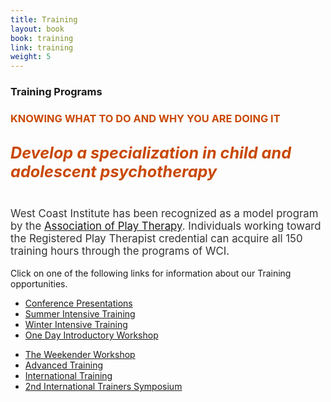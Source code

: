 ```yaml
---
title: Training
layout: book
book: training
link: training
weight: 5
---
```

<div class="row">
    <div class="col-sm-12">
        <div class="panel panel-default">
          <div class="panel-heading">
            <h3 class="panel-title header-title">Training Programs</h3>
          </div>
          <div class="panel-body">
            <div class="well text-center" style="color: #C94804">
              <h3><strong>KNOWING WHAT TO DO AND WHY YOU ARE DOING IT</strong></h3>
              <h5 class="header-title" style="font-size:1.8em; margin-top:30px;">Develop a specialization in child and adolescent psychotherapy</h5>
              <p style="color: #333;font-size:1.2em;">West Coast Institute has been recognized as a model program by the <a href="http://www.a4pt.org">Association of Play Therapy</a>. Individuals working toward the Registered Play Therapist credential can acquire all 150 training hours through the programs of WCI.</p>
            </div>
            <div class="well">
                <p>Click on one of the following links for information about our Training opportunities.</p>
            </div>
            <div class="row">
                <div class="col col-sm-6">
                    <ul class="list-group text-center">
                        <li class="list-group-item">
                            <a href="#conference" class="btn btn-block btn-success">Conference Presentations</a>
                        </li>
                        <li class="list-group-item">
                            <a href="#summer" class="btn btn-block btn-success">Summer Intensive Training</a>
                        </li>
                        <li class="list-group-item">
                            <a href="#winter" class="btn btn-block btn-success">Winter Intensive Training</a>
                        </li>
                        <li class="list-group-item">
                            <a href="#oneday" class="btn btn-block btn-success">One Day Introductory Workshop</a>
                        </li>                                                                                  
                    </ul>
                </div>
                <div class="col col-sm-6">
                    <ul class="list-group text-center">
                        <li class="list-group-item">
                            <a href="#weekender" class="btn btn-block btn-success">The Weekender Workshop</a>
                        </li>
                        <li class="list-group-item">
                            <a href="#advanced" class="btn btn-block btn-success">Advanced Training</a>
                        </li>
                        <li class="list-group-item">
                            <a href="#international" class="btn btn-block btn-success">International Training</a>
                        </li>
                        <li class="list-group-item">
                            <a href="#trainers" class="btn btn-block btn-success">2nd International Trainers Symposium</a>
                        </li>                                                                                      
                    </ul>                                
                </div>
            </div>
          </div>
        </div>
    </div>
</div>
<div class="row separator"></div>
